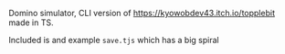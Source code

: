 Domino simulator, CLI version of https://kyowobdev43.itch.io/topplebit made in TS.

Included is and example `save.tjs` which has a big spiral
